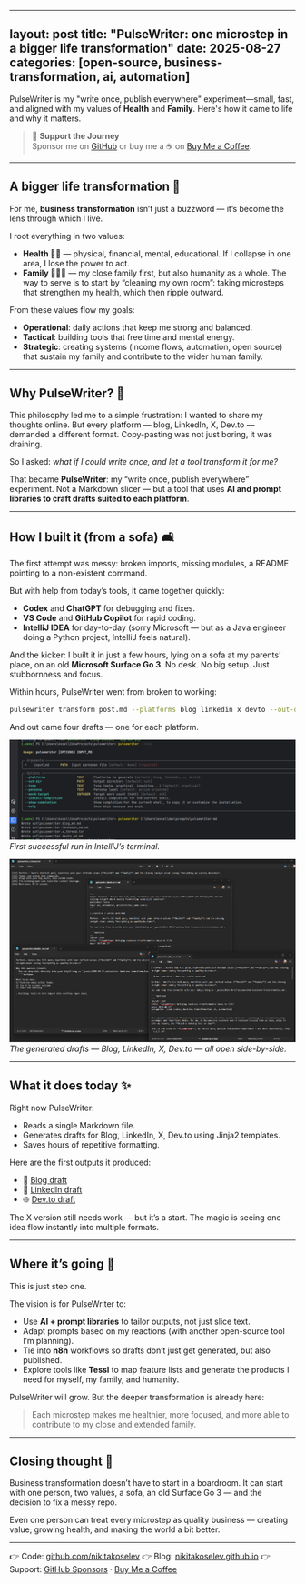 
---
layout: post
title: "PulseWriter: one microstep in a bigger life transformation"
date: 2025-08-27
categories: [open-source, business-transformation, ai, automation]
---

PulseWriter is my "write once, publish everywhere" experiment—small, fast, and aligned with my values of **Health** and **Family**. Here's how it came to life and why it matters.

<!--more-->

> 🙌 **Support the Journey**  
> Sponsor me on [GitHub](https://github.com/sponsors/nikitakoselev) or buy me a ☕ on [Buy Me a Coffee](https://buymeacoffee.com/2o3yfdbjpo).

---

## A bigger life transformation 🌱

For me, **business transformation** isn’t just a buzzword — it’s become the lens through which I live.

I root everything in two values:

- **Health 🧠💪** — physical, financial, mental, educational. If I collapse in one area, I lose the power to act.
- **Family 👨‍👩‍👦** — my close family first, but also humanity as a whole. The way to serve is to start by “cleaning my own room”: taking microsteps that strengthen my health, which then ripple outward.

From these values flow my goals:
- **Operational**: daily actions that keep me strong and balanced.
- **Tactical**: building tools that free time and mental energy.
- **Strategic**: creating systems (income flows, automation, open source) that sustain my family and contribute to the wider human family.

---

## Why PulseWriter? 🚀

This philosophy led me to a simple frustration:
I wanted to share my thoughts online. But every platform — blog, LinkedIn, X, Dev.to — demanded a different format. Copy-pasting was not just boring, it was draining.

So I asked: *what if I could write once, and let a tool transform it for me?*

That became **PulseWriter**: my “write once, publish everywhere” experiment. Not a Markdown slicer — but a tool that uses **AI and prompt libraries to craft drafts suited to each platform**.

---

## How I built it (from a sofa) 🛋️

The first attempt was messy: broken imports, missing modules, a README pointing to a non-existent command.

But with help from today’s tools, it came together quickly:
- **Codex** and **ChatGPT** for debugging and fixes.
- **VS Code** and **GitHub Copilot** for rapid coding.
- **IntelliJ IDEA** for day-to-day (sorry Microsoft — but as a Java engineer doing a Python project, IntelliJ feels natural).

And the kicker: I built it in just a few hours, lying on a sofa at my parents’ place, on an old **Microsoft Surface Go 3**. No desk. No big setup. Just stubbornness and focus.

Within hours, PulseWriter went from broken to working:

```bash
pulsewriter transform post.md --platforms blog linkedin x devto --out-dir out
```

And out came four drafts — one for each platform.

![Terminal output showing PulseWriter run](/assets/images/62895882-076f-4f4c-9694-c972bbde40d4.png)
*First successful run in IntelliJ’s terminal.*

![All output files open](/assets/images/84b6717a-a9b6-4674-80ea-4dee7af5d001.png)
*The generated drafts — Blog, LinkedIn, X, Dev.to — all open side-by-side.*

---

## What it does today ✨

Right now PulseWriter:
- Reads a single Markdown file.
- Generates drafts for Blog, LinkedIn, X, Dev.to using Jinja2 templates.
- Saves hours of repetitive formatting.

Here are the first outputs it produced:
- 📝 [Blog draft](/assets/markdown/pulsewriter.blog_md.md)
- 💼 [LinkedIn draft](/assets/markdown/pulsewriter.linkedin_md.md)
- 🌐 [Dev.to draft](/assets/markdown/pulsewriter.devto_md.md)

The X version still needs work — but it’s a start. The magic is seeing one idea flow instantly into multiple formats.

---

## Where it’s going 🔭

This is just step one.

The vision is for PulseWriter to:
- Use **AI + prompt libraries** to tailor outputs, not just slice text.
- Adapt prompts based on my reactions (with another open-source tool I’m planning).
- Tie into **n8n** workflows so drafts don’t just get generated, but also published.
- Explore tools like **Tessl** to map feature lists and generate the products I need for myself, my family, and humanity.

PulseWriter will grow. But the deeper transformation is already here:
> Each microstep makes me healthier, more focused, and more able to contribute to my close and extended family.

---

## Closing thought 💭

Business transformation doesn’t have to start in a boardroom. It can start with one person, two values, a sofa, an old Surface Go 3 — and the decision to fix a messy repo.

Even one person can treat every microstep as quality business — creating value, growing health, and making the world a bit better.

---

👉 Code: [github.com/nikitakoselev](https://github.com/nikitakoselev)
👉 Blog: [nikitakoselev.github.io](https://nikitakoselev.github.io/)
👉 Support: [GitHub Sponsors](https://github.com/sponsors/nikitakoselev) · [Buy Me a Coffee](https://buymeacoffee.com/2o3yfdbjpo)
